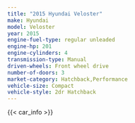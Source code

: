 ```yaml
---
title: "2015 Hyundai Veloster"
make: Hyundai
model: Veloster
year: 2015
engine-fuel-type: regular unleaded
engine-hp: 201
engine-cylinders: 4
transmission-type: Manual
driven-wheels: Front wheel drive
number-of-doors: 3
market-category: Hatchback,Performance
vehicle-size: Compact
vehicle-style: 2dr Hatchback
---
```


{{< car_info >}}
